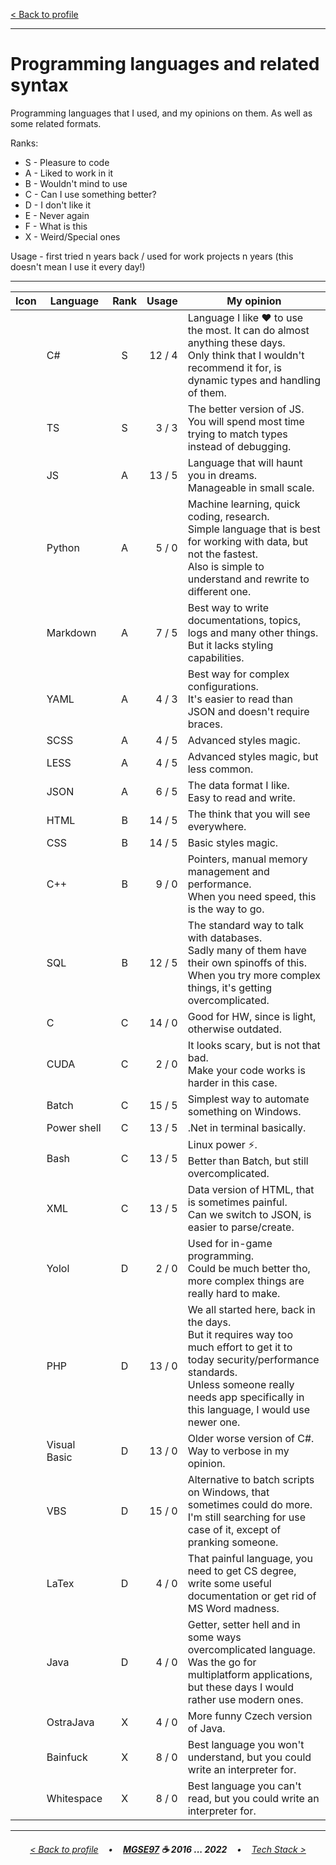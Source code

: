 [< Back to profile](../README.md)

---

# Programming languages and related syntax

Programming languages that I used, and my opinions on them.
As well as some related formats.

Ranks:

- S - Pleasure to code
- A - Liked to work in it
- B - Wouldn't mind to use
- C - Can I use something better?
- D - I don't like it
- E - Never again
- F - What is this
- X - Weird/Special ones

Usage - first tried n years back / used for work projects n years (this doesn't mean I use it every day!)

---

| Icon | Language     | Rank | Usage  | My opinion |
|:----:|--------------|:----:|-------:|------------|
|      | C#           | S    | 12 / 4 | Language I like ♥ to use the most. It can do almost anything these days.<br/>Only think that I wouldn't recommend it for, is dynamic types and handling of them. |
|      | TS           | S    |  3 / 3 | The better version of JS.<br/>You will spend most time trying to match types instead of debugging. |
|      | JS           | A    | 13 / 5 | Language that will haunt you in dreams.<br/>Manageable in small scale. |
|      | Python       | A    |  5 / 0 | Machine learning, quick coding, research.<br/>Simple language that is best for working with data, but not the fastest.<br/>Also is simple to understand and rewrite to different one. |
|      | Markdown     | A    |  7 / 5 | Best way to write documentations, topics, logs and many other things.<br/>But it lacks styling capabilities. |
|      | YAML         | A    |  4 / 3 | Best way for complex configurations.<br/>It's easier to read than JSON and doesn't require braces. |
|      | SCSS         | A    |  4 / 5 | Advanced styles magic. |
|      | LESS         | A    |  4 / 5 | Advanced styles magic, but less common. |
|      | JSON         | A    |  6 / 5 | The data format I like.<br/>Easy to read and write. |
|      | HTML         | B    | 14 / 5 | The think that you will see everywhere. |
|      | CSS          | B    | 14 / 5 | Basic styles magic. |
|      | C++          | B    |  9 / 0 | Pointers, manual memory management and performance.<br/>When you need speed, this is the way to go. |
|      | SQL          | B    | 12 / 5 | The standard way to talk with databases.<br/>Sadly many of them have their own spinoffs of this.<br/>When you try more complex things, it's getting overcomplicated. |
|      | C            | C    | 14 / 0 | Good for HW, since is light, otherwise outdated. |
|      | CUDA         | C    |  2 / 0 | It looks scary, but is not that bad.<br/>Make your code works is harder in this case. |
|      | Batch        | C    | 15 / 5 | Simplest way to automate something on Windows. |
|      | Power shell  | C    | 13 / 5 | .Net in terminal basically. |
|      | Bash         | C    | 13 / 5 | Linux power ⚡.<br/>Better than Batch, but still overcomplicated. |
|      | XML          | C    | 13 / 5 | Data version of HTML, that is sometimes painful.<br/>Can we switch to JSON, is easier to parse/create. |
|      | Yolol        | D    |  2 / 0 | Used for in-game programming.<br/>Could be much better tho, more complex things are really hard to make. |
|      | PHP          | D    | 13 / 0 | We all started here, back in the days.<br/>But it requires way too much effort to get it to today security/performance standards.<br/>Unless someone really needs app specifically in this language, I would use newer one. |
|      | Visual Basic | D    | 13 / 0 | Older worse version of C#.<br/>Way to verbose in my opinion. |
|      | VBS          | D    | 15 / 0 | Alternative to batch scripts on Windows, that sometimes could do more.<br/>I'm still searching for use case of it, except of pranking someone. |
|      | LaTex        | D    |  4 / 0 | That painful language, you need to get CS degree, write some useful documentation or get rid of MS Word madness. |
|      | Java         | D    |  4 / 0 | Getter, setter hell and in some ways overcomplicated language.<br/>Was the go for multiplatform applications, but these days I would rather use modern ones. |
|      | OstraJava    | X    |  4 / 0 | More funny Czech version of Java. |
|      | Bainfuck     | X    |  8 / 0 | Best language you won't understand, but you could write an interpreter for. |
|      | Whitespace   | X    |  8 / 0 | Best language you can't read, but you could write an interpreter for. |

---

<h6 align="center">
    
[< Back to profile](../README.md) &nbsp;&nbsp; • &nbsp;&nbsp; <b><a href="https://github.com/MGSE97" target="_blank">MGSE97</a> ☕ 2016 ... 2022</b> &nbsp;&nbsp; • &nbsp;&nbsp; [Tech Stack >](TechStack.md)
</h6>
